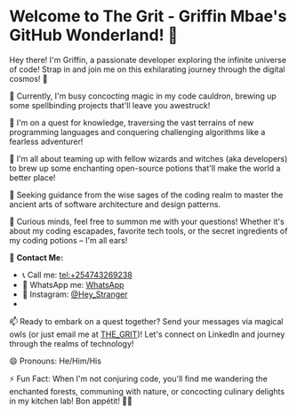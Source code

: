 # Welcome to The Grit - Griffin Mbae's GitHub Wonderland! 🚀

Hey there! I'm Griffin, a passionate developer exploring the infinite universe of code! Strap in and join me on this exhilarating journey through the digital cosmos! 🌌

🔭 Currently, I'm busy concocting magic in my code cauldron, brewing up some spellbinding projects that'll leave you awestruck!

🌱 I'm on a quest for knowledge, traversing the vast terrains of new programming languages and conquering challenging algorithms like a fearless adventurer!

👯 I'm all about teaming up with fellow wizards and witches (aka developers) to brew up some enchanting open-source potions that'll make the world a better place!

🤔 Seeking guidance from the wise sages of the coding realm to master the ancient arts of software architecture and design patterns.

💬 Curious minds, feel free to summon me with your questions! Whether it's about my coding escapades, favorite tech tools, or the secret ingredients of my coding potions – I'm all ears!

📱 **Contact Me:**
   - 📞 Call me: [tel:+254743269238](tel:+254743269238)
   - 📱 WhatsApp me: [WhatsApp](https://wa.me/254743269238)
   - 💬 Instagram: [@Hey_Stranger](https://www.instagram.com/hey_strange.r)
   - 
📫 Ready to embark on a quest together? Send your messages via magical owls (or just email me at [THE_GRIT](mailto:griffinskirimimbae@gmail.com))! Let's connect on LinkedIn and journey through the realms of technology!

😄 Pronouns: He/Him/His

⚡ Fun Fact: When I'm not conjuring code, you'll find me wandering the enchanted forests, communing with nature, or concocting culinary delights in my kitchen lab! Bon appétit! 🍳🌿


